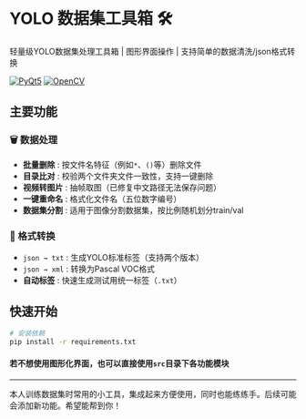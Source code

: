 # YOLO 数据集工具箱 🛠️

轻量级YOLO数据集处理工具箱 | 图形界面操作 | 支持简单的数据清洗/json格式转换

[![PyQt5](https://img.shields.io/badge/PyQt5-5.15%2B-green)](https://pypi.org/project/PyQt5/)
[![OpenCV](https://img.shields.io/badge/OpenCV-4.5%2B-blue)](https://opencv.org/)

## 主要功能

### 🗑️ 数据处理
- **批量删除**   : 按文件名特征（例如`*`、`()`等）删除文件
- **目录比对**   : 校验两个文件夹文件一致性，支持一键删除
- **视频转图片** : 抽帧取图（已修复中文路径无法保存问题）
- **一键重命名** : 格式化文件名（五位数字编号）
- **数据集分割** : 适用于图像分割数据集，按比例随机划分train/val

### 🔄 格式转换
- `json → txt`  : 生成YOLO标准标签（支持两个版本）
- `json → xml`  : 转换为Pascal VOC格式
- **自动标签**  : 快速生成测试用统一标签（`.txt`）


## 快速开始
```bash
# 安装依赖
pip install -r requirements.txt
```
#### 若不想使用图形化界面，也可以直接使用`src`目录下各功能模块

****
本人训练数据集时常用的小工具，集成起来方便使用，同时也能练练手。后续可能会添加新功能。希望能帮到你！
